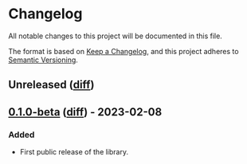 # Changelog

All notable changes to this project will be documented in this file.

The format is based on [Keep a Changelog](https://keepachangelog.com/en/1.0.0/),
and this project adheres to
[Semantic Versioning](https://semver.org/spec/v2.0.0.html).

## Unreleased ([diff][unreleased-diff])

## [0.1.0-beta][] ([diff][0.1.0-beta-diff]) - 2023-02-08

### Added

- First public release of the library.

<!-- diffs -->

[unreleased-diff]:
  https://github.com/hashicorp/vault-client-dotnet/compare/v0.1.0-beta...HEAD
[0.1.0-beta-diff]:
  https://github.com/hashicorp/vault-client-dotnet/commits/v0.1.0-beta

<!-- releases -->

[0.1.0-beta]:
  https://github.com/hashicorp/vault-client-dotnet/releases/tag/v0.1.0-beta
